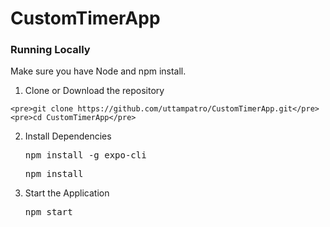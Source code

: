 # CustomTimerApp

### Running Locally

Make sure you have Node and npm install.

  1. Clone or Download the repository 

    <pre>git clone https://github.com/uttampatro/CustomTimerApp.git</pre>
    <pre>cd CustomTimerApp</pre>
  2. Install Dependencies

      <pre>npm install -g expo-cli</pre>
      <pre>npm install</pre>
  3. Start the Application

     <pre>npm start</pre>
